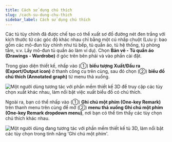 ```yaml
---
title: Cách sử dụng chú thích
slug: /cach-su-dung-chu-thich
sidebar_label: Cách sử dụng chú thích
---
```


Các tủ tùy chỉnh đã được chế tạo có thể xuất sơ đồ đường nét đen trắng với kích thước từ các góc độ khác nhau chỉ bằng một cú nhấp chuột (Lưu ý: bao gồm các mô-đun tùy chỉnh như tủ bếp, tủ quần áo, tủ hệ thống, tủ phòng tắm, v.v. Lấy mô-đun tủ quần áo làm ví dụ). Chọn **Bản vẽ - Tủ quần áo (Drawings - Wardrobe)** ở góc trên bên phải và vào phần cài đặt.

Trong giao diện thiết kế, nhấp vào (①) **biểu tượng Xuất/Đầu ra (Export/Output icon)** ở thanh công cụ trên cùng, sau đó chọn (②) **biểu đồ chú thích (Annotated graph)** từ menu thả xuống.

![Một người dùng tương tác với phần mềm thiết kế 3D để truy cập các tùy chọn xuất khác nhau, làm nổi bật việc xuất biểu đồ có chú thích.](https://storage.googleapis.com/jegavn_kb/images/9a9d5557-b72c-4ec7-8cac-058a96d5d1d4.png)

Ngoài ra, bạn có thể nhấp vào (①) **Ghi chú một phím (One-key Remark)** trên thanh menu trên cùng để mở (②) **menu thả xuống Ghi chú một phím (One-key Remark dropdown menu)**, nơi bạn có thể tìm thấy các tùy chọn chú thích khác nhau.

![Một người dùng đang tương tác với phần mềm thiết kế tủ 3D, làm nổi bật các tùy chọn trong tính năng 'Ghi chú một phím'.](https://storage.googleapis.com/jegavn_kb/images/8299c425-6896-4095-8fe5-8d2a702bcabd.png)